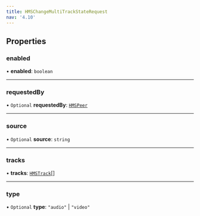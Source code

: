 ```yaml
---
title: HMSChangeMultiTrackStateRequest
nav: '4.10'
---
```


## Properties

### enabled

• **enabled**: `boolean`

---

### requestedBy

• `Optional` **requestedBy**: [`HMSPeer`](/api-reference/javascript/v2/interfaces/HMSPeer)

---

### source

• `Optional` **source**: `string`

---

### tracks

• **tracks**: [`HMSTrack`](/api-reference/javascript/v2/home/content#hmstrack)[]

---

### type

• `Optional` **type**: `"audio"` \| `"video"`
